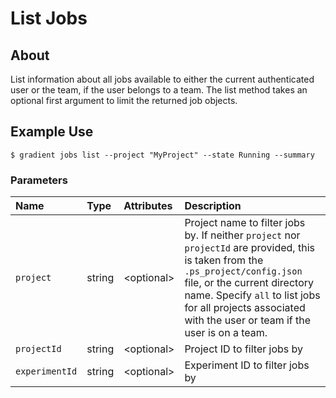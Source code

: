 # List Jobs

## About

List information about all jobs available to either the current authenticated user or the team, if the user belongs to a team. The list method takes an optional first argument to limit the returned job objects.

## Example Use

```text
$ gradient jobs list --project "MyProject" --state Running --summary
```

### Parameters

| Name | Type | Attributes | Description |
| :--- | :--- | :--- | :--- |
| `project` | string | &lt;optional&gt; | Project name to filter jobs by. If neither `project` nor `projectId` are provided, this is taken from the `.ps_project/config.json` file, or the current directory name. Specify `all` to list jobs for all projects associated with the user or team if the user is on a team. |
| `projectId` | string | &lt;optional&gt; | Project ID to filter jobs by |
| `experimentId` | string | &lt;optional&gt; | Experiment ID to filter jobs by |

